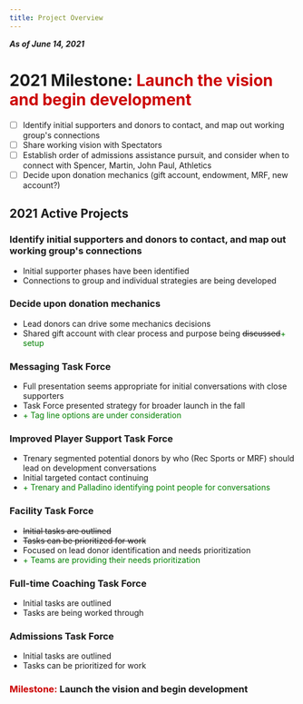 ```yaml
---
title: Project Overview
---
```

***As of June 14, 2021***

# 2021 Milestone: <span style='color:#cc0000'>Launch the vision and begin development</span>
- [ ] Identify initial supporters and donors to contact, and map out working group's connections
- [ ] Share working vision with Spectators
- [ ] Establish order of admissions assistance pursuit, and consider when to connect with Spencer, Martin, John Paul, Athletics
- [ ] Decide upon donation mechanics (gift account, endowment, MRF, new account?)

## 2021 Active Projects
### Identify initial supporters and donors to contact, and map out working group's connections
- Initial supporter phases have been identified
- Connections to group and individual strategies are being developed

### Decide upon donation mechanics
- Lead donors can drive some mechanics decisions
- Shared gift account with clear process and purpose being ~~discussed~~<span style='color:green'>+ setup</span>

### Messaging Task Force
- Full presentation seems appropriate for initial conversations with close supporters
- Task Force presented strategy for broader launch in the fall
- <span style='color:green'>+ Tag line options are under consideration</span>

### Improved Player Support Task Force
- Trenary segmented potential donors by who (Rec Sports or MRF) should lead on development conversations
- Initial targeted contact continuing
- <span style='color:green'>+ Trenary and Palladino identifying point people for conversations</span>

### Facility Task Force
- ~~Initial tasks are outlined~~
- ~~Tasks can be prioritized for work~~
- Focused on lead donor identification and needs prioritization
- <span style='color:green'>+ Teams are providing their needs prioritization</span>

### Full-time Coaching Task Force
- Initial tasks are outlined
- Tasks are being worked through

### Admissions Task Force
- Initial tasks are outlined
- Tasks can be prioritized for work

### <span style='color:#cc0000'>Milestone:</span> **Launch the vision and begin development**
